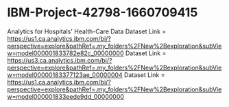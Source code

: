 # IBM-Project-42798-1660709415
Analytics for Hospitals' Health-Care Data
Dataset Link = https://us1.ca.analytics.ibm.com/bi/?perspective=explore&pathRef=.my_folders%2FNew%2Bexploration&subView=model000001833782e82c_00000000
Dataset Link = https://us3.ca.analytics.ibm.com/bi/?perspective=explore&pathRef=.my_folders%2FNew%2Bexploration&subView=model00000183377123ae_00000004
Dataset Link = https://us1.ca.analytics.ibm.com/bi/?perspective=explore&pathRef=.my_folders%2FNew%2Bexploration&subView=model000001833eede9dd_00000000
